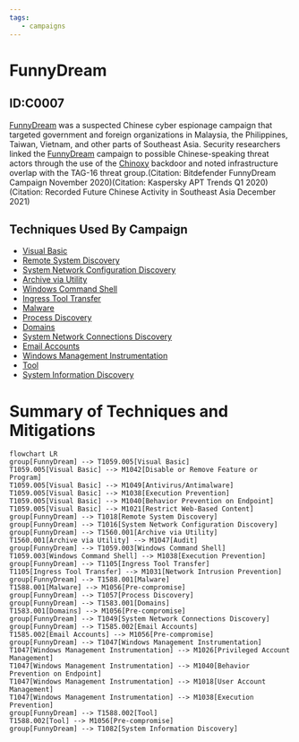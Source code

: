 ```yaml
---
tags:
   - campaigns
---
```

# FunnyDream
## ID:C0007
[FunnyDream](/mitre/campaigns/C0007) was a suspected Chinese cyber espionage campaign that targeted government and foreign organizations in Malaysia, the Philippines, Taiwan, Vietnam, and other parts of Southeast Asia. Security researchers linked the [FunnyDream](/mitre/campaigns/C0007) campaign to possible Chinese-speaking threat actors through the use of the [Chinoxy](/mitre/software/S1041) backdoor and noted infrastructure overlap with the TAG-16 threat group.(Citation: Bitdefender FunnyDream Campaign November 2020)(Citation: Kaspersky APT Trends Q1 2020)(Citation: Recorded Future Chinese Activity in Southeast Asia December 2021)
## Techniques Used By Campaign
* [Visual Basic](/mitre/techniques/T1059/005)
* [Remote System Discovery](/mitre/techniques/T1018)
* [System Network Configuration Discovery](/mitre/techniques/T1016)
* [Archive via Utility](/mitre/techniques/T1560/001)
* [Windows Command Shell](/mitre/techniques/T1059/003)
* [Ingress Tool Transfer](/mitre/techniques/T1105)
* [Malware](/mitre/techniques/T1588/001)
* [Process Discovery](/mitre/techniques/T1057)
* [Domains](/mitre/techniques/T1583/001)
* [System Network Connections Discovery](/mitre/techniques/T1049)
* [Email Accounts](/mitre/techniques/T1585/002)
* [Windows Management Instrumentation](/mitre/techniques/T1047)
* [Tool](/mitre/techniques/T1588/002)
* [System Information Discovery](/mitre/techniques/T1082)

# Summary of Techniques and Mitigations
```mermaid
flowchart LR
group[FunnyDream] --> T1059.005[Visual Basic]
T1059.005[Visual Basic] --> M1042[Disable or Remove Feature or Program]
T1059.005[Visual Basic] --> M1049[Antivirus/Antimalware]
T1059.005[Visual Basic] --> M1038[Execution Prevention]
T1059.005[Visual Basic] --> M1040[Behavior Prevention on Endpoint]
T1059.005[Visual Basic] --> M1021[Restrict Web-Based Content]
group[FunnyDream] --> T1018[Remote System Discovery]
group[FunnyDream] --> T1016[System Network Configuration Discovery]
group[FunnyDream] --> T1560.001[Archive via Utility]
T1560.001[Archive via Utility] --> M1047[Audit]
group[FunnyDream] --> T1059.003[Windows Command Shell]
T1059.003[Windows Command Shell] --> M1038[Execution Prevention]
group[FunnyDream] --> T1105[Ingress Tool Transfer]
T1105[Ingress Tool Transfer] --> M1031[Network Intrusion Prevention]
group[FunnyDream] --> T1588.001[Malware]
T1588.001[Malware] --> M1056[Pre-compromise]
group[FunnyDream] --> T1057[Process Discovery]
group[FunnyDream] --> T1583.001[Domains]
T1583.001[Domains] --> M1056[Pre-compromise]
group[FunnyDream] --> T1049[System Network Connections Discovery]
group[FunnyDream] --> T1585.002[Email Accounts]
T1585.002[Email Accounts] --> M1056[Pre-compromise]
group[FunnyDream] --> T1047[Windows Management Instrumentation]
T1047[Windows Management Instrumentation] --> M1026[Privileged Account Management]
T1047[Windows Management Instrumentation] --> M1040[Behavior Prevention on Endpoint]
T1047[Windows Management Instrumentation] --> M1018[User Account Management]
T1047[Windows Management Instrumentation] --> M1038[Execution Prevention]
group[FunnyDream] --> T1588.002[Tool]
T1588.002[Tool] --> M1056[Pre-compromise]
group[FunnyDream] --> T1082[System Information Discovery]
```